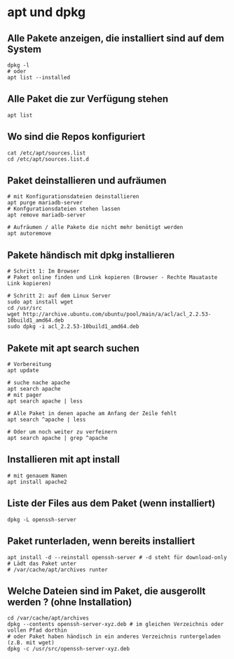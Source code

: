# apt und dpkg 

## Alle Pakete anzeigen, die installiert sind auf dem System 

```
dpkg -l 
# oder 
apt list --installed
```

## Alle Paket die zur Verfügung stehen 

```
apt list 
```

## Wo sind die Repos konfiguriert 

```
cat /etc/apt/sources.list 
cd /etc/apt/sources.list.d 
```


## Paket deinstallieren und aufräumen 

```
# mit Konfigurationsdateien deinstallieren
apt purge mariadb-server 
# Konfgurationsdateien stehen lassen
apt remove mariadb-server 

# Aufräumen / alle Pakete die nicht mehr benötigt werden
apt autoremove 
```

## Pakete händisch mit dpkg installieren 

```
# Schritt 1: Im Browser
# Paket online finden und Link kopieren (Browser - Rechte Mauataste Link kopieren) 

# Schritt 2: auf dem Linux Server
sudo apt install wget
cd /usr/src
wget http://archive.ubuntu.com/ubuntu/pool/main/a/acl/acl_2.2.53-10build1_amd64.deb
sudo dpkg -i acl_2.2.53-10build1_amd64.deb
```

## Pakete mit apt search suchen 

```
# Vorbereitung
apt update

# suche nache apache 
apt search apache 
# mit pager
apt search apache | less 

# Alle Paket in denen apache am Anfang der Zeile fehlt 
apt search ^apache | less

# Oder um noch weiter zu verfeinern 
apt search apache | grep ^apache 

```

## Installieren mit apt install 

```
# mit genauem Namen 
apt install apache2 
```

## Liste der Files aus dem Paket (wenn installiert)

```
dpkg -L openssh-server 

```

## Paket runterladen, wenn bereits installiert 

```
apt install -d --reinstall openssh-server # -d steht für download-only
# Lädt das Paket unter 
# /var/cache/apt/archives runter 

```

## Welche Dateien sind im Paket, die ausgerollt werden ? (ohne Installation) 

```
cd /var/cache/apt/archives 
dpkg --contents openssh-server-xyz.deb # im gleichen Verzeichnis oder vollen Pfad dorthin
# oder Paket haben händisch in ein anderes Verzeichnis runtergeladen (z.B. mit wget)
dpkg -c /usr/src/openssh-server-xyz.deb


```
